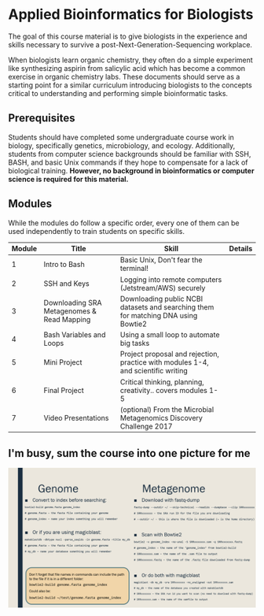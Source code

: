 # Applied Bioinformatics for Biologists  
The goal of this course material is to give biologists in the experience and skills necessary to survive a post-Next-Generation-Sequencing workplace.  
  
When biologists learn organic chemistry, they often do a simple experiment like synthesizing aspirin from salicylic acid which has become a common exercise in organic chemistry labs. These documents should serve as a starting point for a similar curriculum introducing biologists to the concepts critical to understanding and performing simple bioinformatic tasks.  
  
## Prerequisites  
Students should have completed some undergraduate course work in biology, specifically genetics, microbiology, and ecology. Additionally, students from computer science backgrounds should be familiar with SSH, BASH, and basic Unix commands if they hope to compensate for a lack of biological training. **However, no background in bioinformatics or computer science is required for this material.**  
  
## Modules  
While the modules do follow a specific order, every one of them can be used independently to train students on specific skills.  
  
Module | Title | Skill | Details
------ | ----- | ----- | ------ |
1 | Intro to Bash | Basic Unix, Don't fear the terminal!
2 | SSH and Keys | Logging into remote computers (Jetstream/AWS) securely
3 | Downloading SRA Metagenomes & Read Mapping | Downloading public NCBI datasets and searching them for matching DNA using Bowtie2
4 | Bash Variables and Loops | Using a small loop to automate big tasks | 
5 | Mini Project | Project proposal and rejection, practice with modules 1-4, and scientific writing
6 | Final Project | Critical thinking, planning, creativity.. covers modules 1-5
7 | Video Presentations | (optional) From the Microbial Metagenomics Discovery Challenge 2017

## I'm busy, sum the course into one picture for me
![genome_vs_metagenome_commands.png](genome_vs_metagenome_commands.png)